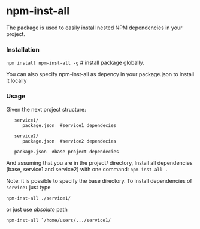 # npm-inst-all

The package is used to easily install nested NPM dependencies in your project.


### Installation

```npm install npm-inst-all -g``` # install package globally.  

You can also specify npm-inst-all as depency in your package.json to install it locally  


### Usage
Given the next project structure:

```project
   service1/
      package.json  #service1 dependecies
      
   service2/
      package.json  #service2 dependecies

   package.json  #base project dependecies
   ```
And assuming that you are in the project/ directory, 
Install all dependencies (base, service1 and service2) with one command: ```npm-inst-all .```


Note: it is possible to specify the base directory. To install dependencies of ```service1``` just type 

```npm-inst-all ./service1/``` 

or just use *absolute* path

```npm-inst-all `/home/users/.../service1/``` 

